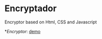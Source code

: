 # Encryptador
Encryptor based on Html, CSS and Javascript

**Encryptor*: [demo](https://germaldonado.github.io/encriptador_texto/)
